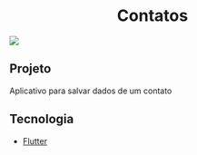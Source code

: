 <h1 align="center">Contatos</h1>
<img src="https://user-images.githubusercontent.com/53982668/120875725-b3a11c80-c583-11eb-868f-8d58f9f98417.png">

<h2>Projeto</h2>
 <p>Aplicativo para salvar dados de um contato</p>

<h2>Tecnologia</h2>
<ul>
 <li><a href="https://flutter.dev/?gclid=CjwKCAiAgc-ABhA7EiwAjev-jycitPrPlfK05OttRV0aZRDd4n_TNxhfP4pkYVhR-myKnkl3W_77YhoCu2gQAvD_BwE&gclsrc=aw.ds">Flutter</a></li>
</ul>
